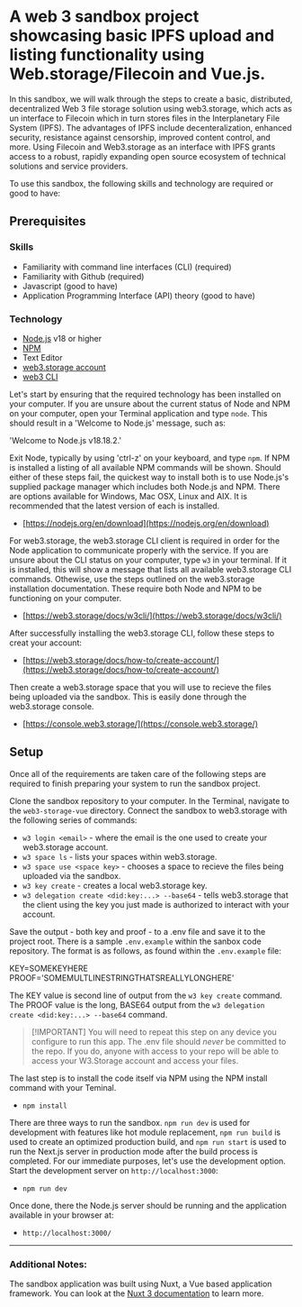 # A web 3 sandbox project showcasing basic IPFS upload and listing functionality using Web.storage/Filecoin and Vue.js.

In this sandbox, we will walk through the steps to create a basic, distributed, decentralized  Web 3 file storage solution using web3.storage, which acts as un interface to Filecoin which in turn stores files in the Interplanetary File System (IPFS). The advantages of IPFS include decenteralization, enhanced security, resistance against censorship, improved content control, and more. Using Filecoin and Web3.storage as an interface with IPFS grants access to a robust, rapidly expanding open source ecosystem of technical solutions and service providers.

To use this sandbox, the following skills and technology are required or good to have:

## Prerequisites

### Skills
* Familiarity with command line interfaces (CLI) (required)
* Familiarity with Github (required)
* Javascript (good to have)
* Application Programming Interface (API) theory (good to have)

### Technology
* [Node.js](https://nodejs.org/en) v18 or higher 
* [NPM](https://www.npmjs.com/)
* Text Editor
* [web3.storage account](https://web3.storage/)
* [web3 CLI](https://web3.storage/docs/w3cli/)

Let's start by ensuring that the required technology has been installed on your computer. If you are unsure about the current status of Node and NPM on your computer, open your Terminal application and type `node`. This should result in a 'Welcome to Node.js' message, such as:

'Welcome to Node.js v18.18.2.'

Exit Node, typically by using 'ctrl-z' on your keyboard, and type `npm`. If NPM is installed a listing of all available NPM commands will be shown. Should either of these steps fail, the quickest way to install both is to use Node.js's supplied package manager which includes both Node.js and NPM. There are options available for Windows, Mac OSX, Linux and AIX. It is recommended that the latest version of each is installed.

- [https://nodejs.org/en/download](https://nodejs.org/en/download)

For web3.storage, the web3.storage CLI client is required in order for the Node application to communicate properly with the service. If you are unsure about the CLI status on your computer, type `w3` in your terminal. If it is installed, this will show a message that lists all available web3.storage CLI commands. Othewise, use the steps outlined on the web3.storage installation documentation. These require both Node and NPM to be functioning on your computer.

- [https://web3.storage/docs/w3cli/](https://web3.storage/docs/w3cli/)

After successfully installing the web3.storage CLI, follow these steps to creat your account:

- [https://web3.storage/docs/how-to/create-account/](https://web3.storage/docs/how-to/create-account/)

Then create a web3.storage space that you will use to recieve the files being uploaded via the sandbox. This is easily done through the web3.storage console.

- [https://console.web3.storage/](https://console.web3.storage/)

## Setup

Once all of the requirements are taken care of the following steps are required to finish preparing your system to run the sandbox project.

 Clone the sandbox repository to your computer.
 In the Terminal, navigate to the `web3-storage-vue` directory.
 Connect the sandbox to web3.storage with the following series of commands:
* `w3 login <email>` - where the email is the one used to create your web3.storage account.
* `w3 space ls` - lists your spaces within web3.storage.
* `w3 space use <space key>` - chooses a space to recieve the files being uploaded via the sandbox.
* `w3 key create` - creates a local web3.storage key.
* `w3 delegation create <did:key:...> --base64` - tells web3.storage that the client using the key you just made is authorized to interact with your account.

Save the output - both key and proof - to a .env file and save it to the project root. There is a sample `.env.example` within the sanbox code repository. The format is as follows, as found within the `.env.example` file:

KEY=SOMEKEYHERE
PROOF='SOMEMULTLINESTRINGTHATSREALLYLONGHERE'

The KEY value is second line of output from the `w3 key create` command. The PROOF value is the long, BASE64 output from the `w3 delegation create <did:key:...> --base64` command.
 
> [!IMPORTANT] You will need to repeat this step on any device you configure to run this app.
> The .env file should _never_ be committed to the repo. If you do, anyone with access to your repo will be able to access your W3.Storage account and access your files.
 
The last step is to install the code itself via NPM using the NPM install command with your Teminal.
* `npm install`

There are three ways to run the sandbox. `npm run dev` is used for development with features like hot module replacement, `npm run build` is used to create an optimized production build, and `npm run start` is used to run the Next.js server in production mode after the build process is completed. For our immediate purposes, let's use the development option. Start the development server on `http://localhost:3000`:

* `npm run dev`

Once done, there the Node.js server should be running and the application available in your browser at:
* `http://localhost:3000/`

-------------------------------------------------

### Additional Notes:
The sandbox application was built using Nuxt, a Vue based application framework. You can look at the [Nuxt 3 documentation](https://nuxt.com/docs/getting-started/introduction) to learn more.
